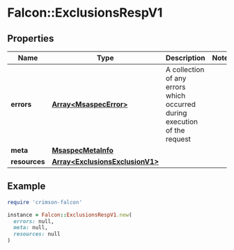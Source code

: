# Falcon::ExclusionsRespV1

## Properties

| Name | Type | Description | Notes |
| ---- | ---- | ----------- | ----- |
| **errors** | [**Array&lt;MsaspecError&gt;**](MsaspecError.md) | A collection of any errors which occurred during execution of the request |  |
| **meta** | [**MsaspecMetaInfo**](MsaspecMetaInfo.md) |  |  |
| **resources** | [**Array&lt;ExclusionsExclusionV1&gt;**](ExclusionsExclusionV1.md) |  |  |

## Example

```ruby
require 'crimson-falcon'

instance = Falcon::ExclusionsRespV1.new(
  errors: null,
  meta: null,
  resources: null
)
```

